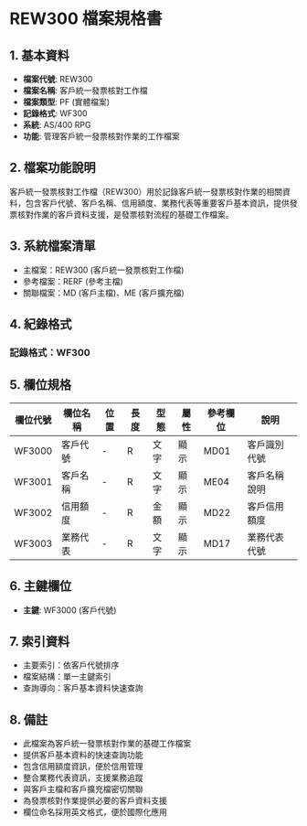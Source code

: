 # REW300 檔案規格書

## 1. 基本資料
- **檔案代號**: REW300
- **檔案名稱**: 客戶統一發票核對工作檔
- **檔案類型**: PF (實體檔案)
- **記錄格式**: WF300
- **系統**: AS/400 RPG
- **功能**: 管理客戶統一發票核對作業的工作檔案

## 2. 檔案功能說明
客戶統一發票核對工作檔（REW300）用於記錄客戶統一發票核對作業的相關資料，包含客戶代號、客戶名稱、信用額度、業務代表等重要客戶基本資訊，提供發票核對作業的客戶資料支援，是發票核對流程的基礎工作檔案。

## 3. 系統檔案清單
- 主檔案：REW300 (客戶統一發票核對工作檔)
- 參考檔案：RERF (參考主檔)
- 關聯檔案：MD (客戶主檔)、ME (客戶擴充檔)

## 4. 紀錄格式
### 記錄格式：WF300

## 5. 欄位規格

| 欄位代號 | 欄位名稱 | 位置 | 長度 | 型態 | 屬性 | 參考欄位 | 說明 |
|----------|----------|------|------|------|------|----------|------|
| WF3000 | 客戶代號 | - | R | 文字 | 顯示 | MD01 | 客戶識別代號 |
| WF3001 | 客戶名稱 | - | R | 文字 | 顯示 | ME04 | 客戶名稱說明 |
| WF3002 | 信用額度 | - | R | 金額 | 顯示 | MD22 | 客戶信用額度 |
| WF3003 | 業務代表 | - | R | 文字 | 顯示 | MD17 | 業務代表代號 |

## 6. 主鍵欄位
- **主鍵**: WF3000 (客戶代號)

## 7. 索引資料
- 主要索引：依客戶代號排序
- 檔案結構：單一主鍵索引
- 查詢導向：客戶基本資料快速查詢

## 8. 備註
- 此檔案為客戶統一發票核對作業的基礎工作檔案
- 提供客戶基本資料的快速查詢功能
- 包含信用額度資訊，便於信用管理
- 整合業務代表資訊，支援業務追蹤
- 與客戶主檔和客戶擴充檔密切關聯
- 為發票核對作業提供必要的客戶資料支援
- 欄位命名採用英文格式，便於國際化應用 